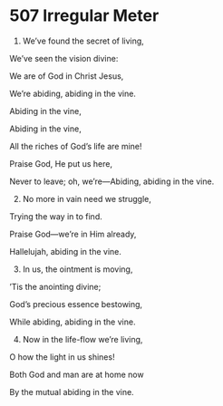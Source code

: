 # 507 Irregular Meter

1.  We’ve found the secret of living,

We’ve seen the vision divine:

We are of God in Christ Jesus,

We’re abiding, abiding in the vine.

Abiding in the vine,

Abiding in the vine,

All the riches of God’s life are mine!

Praise God, He put us here,

Never to leave; oh, we’re—Abiding, abiding in the vine.

2.  No more in vain need we struggle,

Trying the way in to find.

Praise God—we’re in Him already,

Hallelujah, abiding in the vine.

3.  In us, the ointment is moving,

’Tis the anointing divine;

God’s precious essence bestowing,

While abiding, abiding in the vine.

4.  Now in the life-flow we’re living,

O how the light in us shines!

Both God and man are at home now

By the mutual abiding in the vine.

